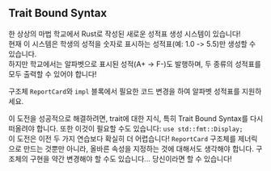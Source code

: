 ## Trait Bound Syntax

한 상상의 마법 학교에서 Rust로 작성된 새로운 성적표 생성 시스템이 있습니다!  
현재 이 시스템은 학생의 성적을 숫자로 표시하는 성적표(예: 1.0 -> 5.5)만 생성할 수 있습니다.  
하지만 학교에서는 알파벳으로 표시된 성적(A+ -> F-)도 발행하며, 두 종류의 성적표를 모두 출력할 수 있어야 합니다!

구조체 `ReportCard`와 `impl` 블록에서 필요한 코드 변경을 하여 알파벳 성적표를 지원하세요.

<div class="hint">이 도전을 성공적으로 해결하려면, trait에 대한 지식, 특히 Trait Bound Syntax를 다시 떠올려야 합니다. 또한 이것이 필요할 수도 있습니다: <code>use std::fmt::Display;</code></div>

<div class="hint">이 도전은 이전 두 가지 연습보다 확실히 더 어렵습니다! <code>ReportCard</code> 구조체를 제너릭으로 만드는 것뿐만 아니라, 올바른 속성을 지정하는 것에 대해서도 생각해야 합니다. 구조체의 구현을 약간 변경해야 할 수도 있습니다... 당신이라면 할 수 있습니다!</div>